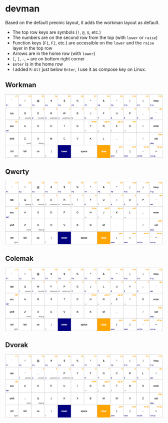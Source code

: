 # devman

Based on the default preonic layout, it adds the workman layout as default.
* The top row keys are symbols (`!`, `@`, `$`, etc.)
* The numbers are on the second row from the top (with `lower` or `raise`)
* Function keys (`F1`, `F2`, etc.) are accessible on the `lower` and the `raise`
  layer in the top row
* Arrows are in the home row (with `lower`)
* `[`, `]`, `-`, `=` are on bottom right corner
* `Enter` is in the home row
* I added `R-Alt` just below `Enter`, I use it as compose key on Linux.


## Workman

![Workman Layout](pngs/workman.png)


## Qwerty

![Qwerty Layout](pngs/qwerty.png)


## Colemak

![Colemak Layout](pngs/colemak.png)


## Dvorak

![Dvorak Layout](pngs/dvorak.png)
